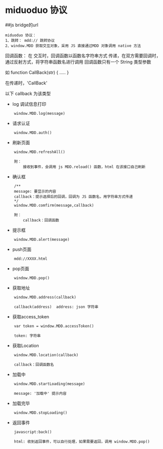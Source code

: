 miduoduo 协议
=====================

##js bridge的url
```
miduoduo 协议：
1、跳转： mdd:// 跳转协议
2、window.MDD 获取交互对象，采用 JS 直接通过MDD 对象调用 native 方法
```


回调函数：
在 交互时，回调函数以函数名字符串方式 传递，在双方需要回调时，通过反射方式，将字符串函数名进行调用
回调函数只有一个 String 类型参数

如
function CallBack(str) {
    .....
}

在传递时，'CallBack'

以下 callback 为该类型

* log 调试信息打印
```
    window.MDD.log(message)

```

* 请求认证
```
    window.MDD.auth()

```

* 刷新页面
```
    window.MDD.refreshAll()
        
    附：
        接收到事件，会调用 js MDD.reload() 函数，html 在该接口自己刷新 
```

* 确认框
```
    /**
    message: 要显示的内容
    callback：提示选择后的回调，回调为 JS 函数名，用字符串方式传递
    */
    window.MDD.comfirm(message,callback)

    附：
        callback：回调函数

```

* 提示框
```
    window.MDD.alert(message)

```

* push页面
```
    mdd://XXXX.html
```

* pop页面
```
    window.MDD.pop()
```

* 获取地址
```
    window.MDD.address(callback)

    callback(address)  address: json 字符串
```

* 获取access_token
```
    var token = window.MDD.accessToken()

    token: 字符串
```

* 获取Location
```
    window.MDD.location(callback)

    callback：回调函数名
```

* 加载中
```
    window.MDD.startLoading(message)
    
    message: '加载中' 提示内容
```

* 加载完毕
```
    window.MDD.stopLoading()

```

* 返回事件
```
    javascript:back()

    html: 收到返回事件，可以自行处理，如果需要返回，调用 window.MDD.pop()
```


